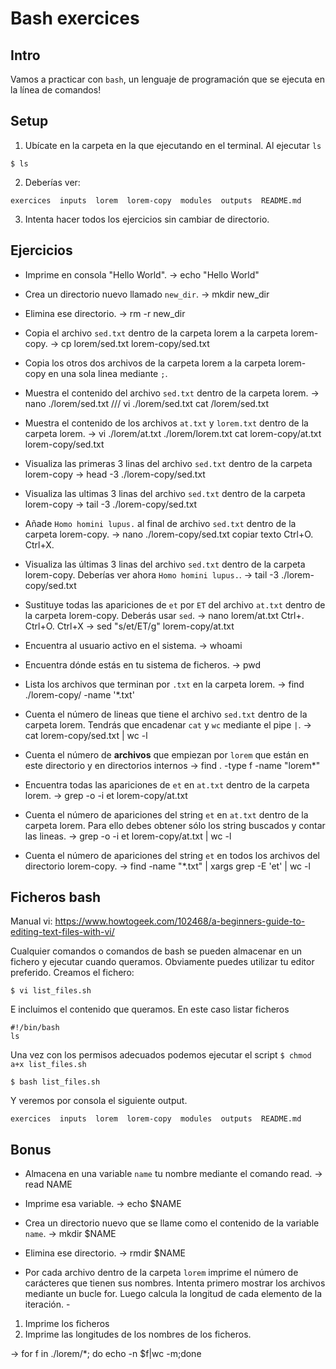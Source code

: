 # Bash exercices


## Intro

Vamos a practicar con `bash`, un lenguaje de programación que se ejecuta en la línea de comandos!

## Setup
1. Ubícate en la carpeta en la que ejecutando en el terminal. Al ejecutar `ls` 
```console
$ ls
```

2. Deberías ver: 
```console
exercices  inputs  lorem  lorem-copy  modules  outputs  README.md
```
3. Intenta hacer todos los ejercicios sin cambiar de directorio. 

## Ejercicios

* Imprime en consola "Hello World". -> echo "Hello World"

* Crea un directorio nuevo llamado `new_dir`. -> mkdir new_dir

* Elimina ese directorio. -> rm -r new_dir

* Copia el archivo `sed.txt` dentro de la carpeta lorem a la carpeta lorem-copy. ->  cp lorem/sed.txt lorem-copy/sed.txt

* Copia los otros dos archivos de la carpeta lorem a la carpeta lorem-copy en una sola linea mediante `;`. 

* Muestra el contenido del archivo `sed.txt` dentro de la carpeta lorem. -> nano ./lorem/sed.txt /// vi  ./lorem/sed.txt
                                                                            cat /lorem/sed.txt

* Muestra el contenido de los archivos `at.txt` y `lorem.txt` dentro de la carpeta lorem. ->  vi ./lorem/at.txt ./lorem/lorem.txt
                                                                                              cat lorem-copy/at.txt lorem-copy/sed.txt

* Visualiza las primeras 3 linas del archivo `sed.txt` dentro de la carpeta lorem-copy -> head -3 ./lorem-copy/sed.txt

* Visualiza las ultimas 3 linas del archivo `sed.txt` dentro de la carpeta lorem-copy -> tail  -3 ./lorem-copy/sed.txt

* Añade `Homo homini lupus.` al final de archivo `sed.txt` dentro de la carpeta lorem-copy. -> nano ./lorem-copy/sed.txt  copiar texto Ctrl+O. Ctrl+X.  

* Visualiza las últimas 3 linas del archivo `sed.txt` dentro de la carpeta lorem-copy. Deberías ver ahora `Homo homini lupus.`. -> tail  -3 ./lorem-copy/sed.txt

* Sustituye todas las apariciones de `et` por `ET` del archivo `at.txt` dentro de la carpeta lorem-copy. Deberás usar `sed`. -> nano lorem/at.txt  Ctrl+\. Ctrl+O. Ctrl+X
                                                                                                                             -> sed "s/et/ET/g" lorem-copy/at.txt

* Encuentra al usuario activo en el sistema. -> whoami

* Encuentra dónde estás en tu sistema de ficheros. -> pwd

* Lista los archivos que terminan por `.txt` en la carpeta lorem. -> find ./lorem-copy/ -name '*.txt'

* Cuenta el número de lineas que tiene el archivo `sed.txt` dentro de la carpeta lorem. Tendrás que encadenar `cat` y `wc` mediante el pipe `|`. -> cat lorem-copy/sed.txt | wc -l

* Cuenta el número de **archivos** que empiezan por `lorem` que están en este directorio y en directorios internos ->  find . -type f -name "lorem*"

* Encuentra todas las apariciones de `et` en `at.txt` dentro de la carpeta lorem.  -> grep -o -i et lorem-copy/at.txt 

* Cuenta el número de apariciones del string `et` en `at.txt` dentro de la carpeta lorem. Para ello debes obtener sólo los string buscados y contar las lineas.  -> grep -o -i et lorem-copy/at.txt | wc -l

*  Cuenta el número de apariciones del string `et` en todos los archivos del directorio lorem-copy. -> find -name "*.txt" | xargs grep -E 'et' | wc -l

## Ficheros bash

Manual vi: https://www.howtogeek.com/102468/a-beginners-guide-to-editing-text-files-with-vi/

Cualquier comandos o comandos de bash se pueden almacenar en un fichero y ejecutar cuando queramos. Obviamente puedes utilizar tu editor preferido. Creamos el fichero: 
```console
$ vi list_files.sh
```
E incluimos el contenido que queramos. En este caso listar ficheros
```
#!/bin/bash
ls
```

Una vez con los permisos adecuados podemos ejecutar el script `$ chmod a+x list_files.sh`
```console
$ bash list_files.sh
```
Y veremos por consola el siguiente output. 
```console
exercices  inputs  lorem  lorem-copy  modules  outputs  README.md
```

## Bonus

* Almacena en una variable `name` tu nombre mediante el comando read. -> read NAME

* Imprime esa variable. -> echo $NAME

* Crea un directorio nuevo que se llame como el contenido de la variable `name`. -> mkdir $NAME

* Elimina ese directorio. -> rmdir $NAME

* Por cada archivo dentro de la carpeta `lorem` imprime el número de carácteres que tienen sus nombres. Intenta primero mostrar los archivos mediante un bucle for. Luego calcula la longitud de cada elemento de la iteración. -
1. Imprime los ficheros
2. Imprime las longitudes de los nombres de los ficheros. 

-> for f in ./lorem/*; do echo -n $f|wc -m;done


